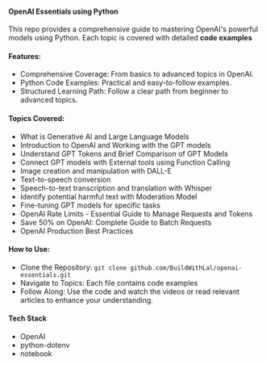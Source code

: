 #### OpenAI Essentials using Python

This repo provides a comprehensive guide to mastering OpenAI's powerful models using Python. Each topic is covered with detailed **code examples**

#### Features:
* Comprehensive Coverage: From basics to advanced topics in OpenAI.
* Python Code Examples: Practical and easy-to-follow examples.
* Structured Learning Path: Follow a clear path from beginner to advanced topics.

#### Topics Covered:
* What is Generative AI and Large Language Models
* Introduction to OpenAI and Working with the GPT models
* Understand GPT Tokens and Brief Comparison of GPT Models
* Connect GPT models with External tools using Function Calling
* Image creation and manipulation with DALL-E
* Text-to-speech conversion
* Speech-to-text transcription and translation with Whisper
* Identify potential harmful text with Moderation Model
* Fine-tuning GPT models for specific tasks
* OpenAI Rate Limits - Essential Guide to Manage Requests and Tokens
* Save 50% on OpenAI: Complete Guide to Batch Requests
* OpenAI Production Best Practices


#### How to Use:
* Clone the Repository: `git clone github.com/BuildWithLal/openai-essentials.git`
* Navigate to Topics: Each file contains code examples
* Follow Along: Use the code and watch the videos or read relevant articles to enhance your understanding.

#### Tech Stack

* OpenAI
* python-dotenv
* notebook

<br/>
